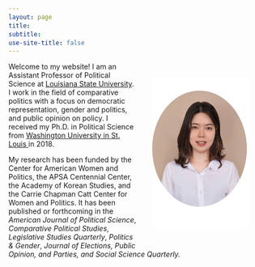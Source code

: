 ```yaml
---
layout: page
title: 
subtitle: 
use-site-title: false
---
```


<img src="/img/JHK_photo.jpg" align="right" alt="JKim profile" height="300" width="190" hspace="30" vspace="30"> 

<p> Welcome to my website! I am an Assistant Professor of Political Science at <a href="https://www.lsu.edu/hss/polisci/" target="_blank"> Louisiana State University</a>. I work in the field of comparative politics with a focus on democratic representation, gender and politics, and public opinion on policy. I received my Ph.D. in Political Science from <a href="http://polisci.wustl.edu//" target="_blank"> Washington University in St. Louis </a> in 2018. </p>
  
<p> My research has been funded by the Center for American Women and Politics, the APSA Centennial Center, the Academy of Korean Studies, and the Carrie Chapman Catt Center for Women and Politics. It has been published or forthcoming in the <i> American Journal of Political Science</i>,  <i>  Comparative Political Studies</i>, <i> Legislative Studies Quarterly</i>, <i> Politics & Gender</i>, <i> Journal of Elections, Public Opinion, and Parties, and <i> Social Science Quarterly</i>. 
